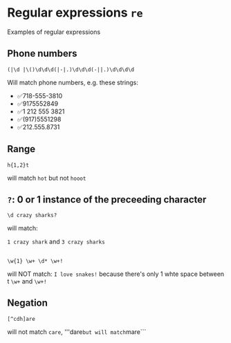 # Regular expressions ```re```

Examples of regular expressions

## Phone numbers
```
(|\d |\()\d\d\d(|-|.)\d\d\d(-||.)\d\d\d\d
```

Will match phone numbers, e.g. these strings:

- ✅718-555-3810
- ✅9175552849
- ✅1 212 555 3821
- ✅(917)5551298
- ✅212.555.8731

## Range

```
h{1,2}t 
```

will match ```hot``` but not ```hooot```

## ```?```: 0 or 1 instance of the preceeding character 

```
\d crazy sharks?
```
will match:

```1 crazy shark``` and ```3 crazy sharks```

## 

```
\w{1} \w+ \d* \w+!
```
will NOT match: ```I love snakes!``` because there's only 1 whte space between t ```\w+``` and ```\w+!```

## Negation

```
[^cdh]are
```

will not match ```care```, '''dare``` but will match ```mare```
